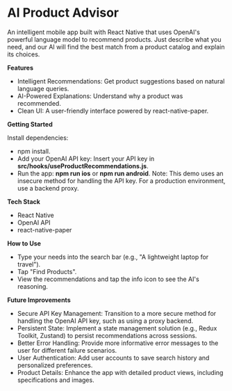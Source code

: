 # AI Product Advisor

An intelligent mobile app built with React Native that uses OpenAI's powerful language model to recommend products. Just describe what you need, and our AI will find the best match from a product catalog and explain its choices.

**Features**

  * Intelligent Recommendations: Get product suggestions based on natural language queries.
  * AI-Powered Explanations: Understand why a product was recommended.
  * Clean UI: A user-friendly interface powered by react-native-paper.

**Getting Started**

Install dependencies: 
  * npm install.
  * Add your OpenAI API key: Insert your API key in **src/hooks/useProductRecommendations.js**.
  * Run the app: **npm run ios** or **npm run android**.
Note: This demo uses an insecure method for handling the API key. For a production environment, use a backend proxy.

**Tech Stack**

  * React Native
  * OpenAI API
  * react-native-paper

**How to Use**

  * Type your needs into the search bar (e.g., "A lightweight laptop for travel").
  * Tap "Find Products".
  * View the recommendations and tap the info icon to see the AI's reasoning.

**Future Improvements**
  * Secure API Key Management: Transition to a more secure method for handling the OpenAI API key, such as using a proxy backend.
  * Persistent State: Implement a state management solution (e.g., Redux Toolkit, Zustand) to persist recommendations across sessions.
  * Better Error Handling: Provide more informative error messages to the user for different failure scenarios.
  * User Authentication: Add user accounts to save search history and personalized preferences.
  * Product Details: Enhance the app with detailed product views, including specifications and images.
